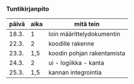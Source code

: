 ### Tuntikirjanpito

| päivä | aika | mitä tein                 |
|-------|------|---------------------------|
| 18.3. | 1    | loin määrittelydokumentin |
| 22.3. | 2    | koodille rakenne          |
| 23.3. | 1,5  | koodin pohjan rakentamista|
| 24.3. | 2    | ui - logiikka - kanta     |
| 25.3. | 1,5  | kannan integrointia       |
